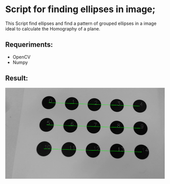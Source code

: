 # Script for finding ellipses in image;
This Script find ellipses and find a pattern of grouped ellipses in a image
ideal to calculate the Homography of a plane.


## Requeriments:
  - OpenCV
  - Numpy


## Result:
  ![Ordered pattern of ellipses](output.png)